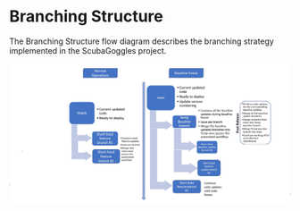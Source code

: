 # Branching Structure
The Branching Structure flow diagram describes the branching strategy implemented in the ScubaGoggles project. 

![image](/docs/images/scubagoggles_branching_structure.jpg)